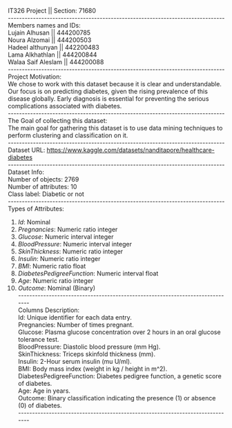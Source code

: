 IT326 Project || Section: 71680 <br>
------------------------------------------------------------------------------<br>
Members names and IDs: <br>
Lujain Alhusan || 444200785 <br>
Noura Alzomai || 444200503 <br>
Hadeel althunyan || 442200483 <br>
Lama Alkhathlan || 444200844 <br>
Walaa Saif Aleslam || 444200088<br> 
------------------------------------------------------------------------------<br>
Project Motivation: <br>
We chose to work with this dataset because it is clear and understandable. Our focus is on predicting diabetes, given the rising prevalence of this disease globally. Early diagnosis is essential for preventing the serious complications associated with diabetes. <br>
------------------------------------------------------------------------------<br>
The Goal of collecting this dataset: <br>
The main goal for gathering this dataset is to use data mining techniques to perform clustering and classification on it. <br>
------------------------------------------------------------------------------<br>
Dataset URL: https://www.kaggle.com/datasets/nanditapore/healthcare-diabetes <br>
------------------------------------------------------------------------------<br>
Dataset Info:<br>
Number of objects: 2769 <br>
Number of attributes: 10 <br> 
Class label: Diabetic or not <br>
------------------------------------------------------------------------------<br>
Types of Attributes:<br>
1. *Id*: Nominal  <br>
2. *Pregnancies*: Numeric ratio integer<br>
3. *Glucose*: Numeric interval integer<br>
4. *BloodPressure*: Numeric interval integer<br>
5. *SkinThickness*: Numeric ratio integer  <br>
6. *Insulin*: Numeric ratio integer  <br>
7. *BMI*: Numeric ratio float  <br>
8. *DiabetesPedigreeFunction*: Numeric interval float  <br>
9. *Age*: Numeric ratio integer  <br>
10. *Outcome*: Nominal (Binary)<br>
------------------------------------------------------------------------------<br>
Columns Description: <br>
Id: Unique identifier for each data entry. <br>
Pregnancies: Number of times pregnant. <br>
Glucose: Plasma glucose concentration over 2 hours in an oral glucose tolerance test. <br>
BloodPressure: Diastolic blood pressure (mm Hg). <br>
SkinThickness: Triceps skinfold thickness (mm). <br>
Insulin: 2-Hour serum insulin (mu U/ml). <br>
BMI: Body mass index (weight in kg / height in m^2). <br>
DiabetesPedigreeFunction: Diabetes pedigree function, a genetic score of diabetes. <br>
Age: Age in years. <br>
Outcome: Binary classification indicating the presence (1) or absence (0) of diabetes. <br>
------------------------------------------------------------------------------<br>
